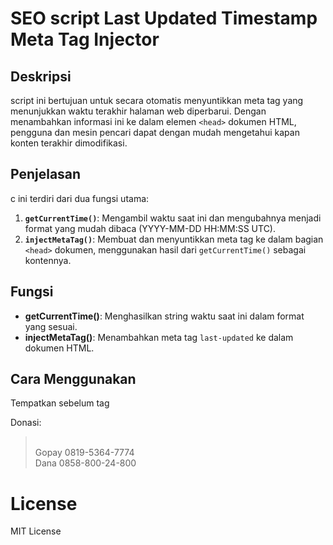 # SEO script Last Updated Timestamp Meta Tag Injector

## Deskripsi
script ini bertujuan untuk secara otomatis menyuntikkan meta tag yang menunjukkan waktu terakhir halaman web diperbarui. Dengan menambahkan informasi ini ke dalam elemen `<head>` dokumen HTML, pengguna dan mesin pencari dapat dengan mudah mengetahui kapan konten terakhir dimodifikasi.

## Penjelasan
c ini terdiri dari dua fungsi utama:
1. **`getCurrentTime()`**: Mengambil waktu saat ini dan mengubahnya menjadi format yang mudah dibaca (YYYY-MM-DD HH:MM:SS UTC).
2. **`injectMetaTag()`**: Membuat dan menyuntikkan meta tag ke dalam bagian `<head>` dokumen, menggunakan hasil dari `getCurrentTime()` sebagai kontennya.

## Fungsi
- **getCurrentTime()**: Menghasilkan string waktu saat ini dalam format yang sesuai.
- **injectMetaTag()**: Menambahkan meta tag `last-updated` ke dalam dokumen HTML.

## Cara Menggunakan
<blockquote><script src="https://raw.githubusercontent.com/duniait777/SEO-Script-Last-Updated-Timestamp-Meta-Tag-Injector/refs/heads/main/script.js" defer></script></blockquote>
Tempatkan sebelum tag </head>

Donasi:
<blockquote><br/>Gopay 0819-5364-7774
<br/>Dana 0858-800-24-800</blockquote>

# License
MIT License
